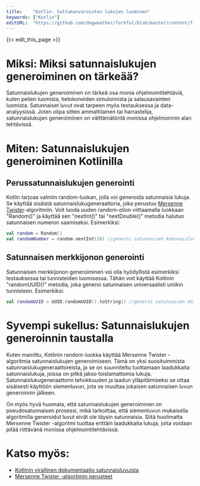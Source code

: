 ```yaml
---
title:    "Kotlin: Sattumanvaraisten lukujen luominen"
keywords: ["Kotlin"]
editURL:  "https://github.com/dogweather/forkful/blob/master/content/fi/kotlin/generating-random-numbers.md"
---
```


{{< edit_this_page >}}

# Miksi: Miksi satunnaislukujen generoiminen on tärkeää?

Satunnaislukujen generoiminen on tärkeä osa monia ohjelmointitehtäviä, kuten pelien luomista, tietokoneiden simuloimista ja salausavainten luomista. Satunnaiset luvut ovat tarpeen myös testauksessa ja data-analyysissä. Joten olipa sitten ammattilainen tai harrastelija, satunnaislukujen generoiminen on välttämätöntä monissa ohjelmoinnin alan tehtävissä.

# Miten: Satunnaislukujen generoiminen Kotlinilla

## Perussatunnaislukujen generointi
Kotlin tarjoaa valmiin random-luokan, jolla voi generoida satunnaisia lukuja. Se käyttää sisäistä satunnaislukugeneraattoria, joka perustuu [Mersenne Twister](https://en.wikipedia.org/wiki/Mersenne_Twister)-algoritmiin. Voit luoda uuden random-olion viittaamalla luokkaan "Random()" ja käyttää sen "nextInt()" tai "nextDouble()" metodia halutun satunnaisen numeron saamiseksi. Esimerkiksi:

```Kotlin
val random = Random()
val randomNumber = random.nextInt(10) //generoi satunnaisen kokonaisluvun väliltä 0-9
```

## Satunnaisen merkkijonon generointi
Satunnaisen merkkijonon generoiminen voi olla hyödyllistä esimerkiksi testauksessa tai tunnisteiden luomisessa. Tähän voit käyttää Kotlinin "randomUUID()" metodia, joka generoi satunnaisen universaalisti uniikin tunnisteen. Esimerkiksi:

```Kotlin
val randomUUID = UUID.randomUUID().toString() //generoi satunnaisen UUID-merkkijonon
```

# Syvempi sukellus: Satunnaislukujen generoinnin taustalla

Kuten mainittu, Kotlinin random-luokka käyttää Mersenne Twister -algoritmia satunnaislukujen generoimiseen. Tämä on yksi suosituimmista satunnaislukugeneraattoreista, ja se on suunniteltu tuottamaan laadukkaita satunnaislukuja, joissa on pitkä jakso toistamattomia lukuja. Satunnaislukugeneraattorin tehokkuuden ja laadun ylläpitämiseksi se ottaa sisäisesti käyttöön siemenluvun, jota se muuttaa jokaisen satunnaisen luvun generoinnin jälkeen.

On myös hyvä huomata, että satunnaislukujen generoiminen on pseudosatunnaisen prosessi, mikä tarkoittaa, että siemenluvun mukaisella algoritmilla generoidut luvut eivät ole täysin satunnaisia. Siitä huolimatta Mersenne Twister -algoritmi tuottaa erittäin laadukkaita lukuja, joita voidaan pitää riittävänä monissa ohjelmointitehtävissä.

# Katso myös:

- [Kotlinin virallinen dokumentaatio satunnaisluvuista](https://kotlinlang.org/docs/reference/basic-types.html#random-numbers)
- [Mersenne Twister -algortimin perusteet](https://en.wikipedia.org/wiki/Mersenne_Twister)